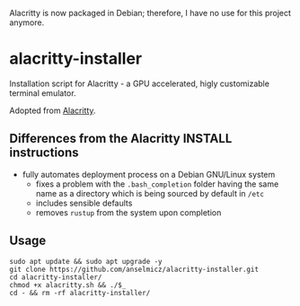 Alacritty is now packaged in Debian; therefore, I have no use for this project anymore.

# alacritty-installer
Installation script for Alacritty - a GPU accelerated, higly customizable terminal emulator.

Adopted from [Alacritty](https://github.com/alacritty/alacritty).

## Differences from the Alacritty INSTALL instructions

* fully automates deployment process on a Debian GNU/Linux system
  * fixes a problem with the `.bash_completion` folder having the same name as a directory which is being sourced by default in `/etc`
  * includes sensible defaults
  * removes `rustup` from the system upon completion

## Usage

```
sudo apt update && sudo apt upgrade -y
git clone https://github.com/anselmicz/alacritty-installer.git
cd alacritty-installer/
chmod +x alacritty.sh && ./$_
cd - && rm -rf alacritty-installer/
```
